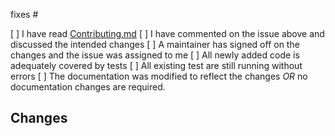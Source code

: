<!--
Do NOT open a PR without discussing the changes on an open issue, first.

Add the issue number here. e.g. #123
-->
fixes #

<!-- formalities. These are not optional. -->

 [ ] I have read [Contributing.md](/Contribution.md)
 [ ] I have commented on the issue above and discussed the intended changes
 [ ] A maintainer has signed off on the changes and the issue was assigned to me
 [ ] All newly added code is adequately covered by tests
 [ ] All existing test are still running without errors
 [ ] The documentation was modified to reflect the changes _OR_ no documentation changes are required.

## Changes

<!-- describe the changes you made. -->
